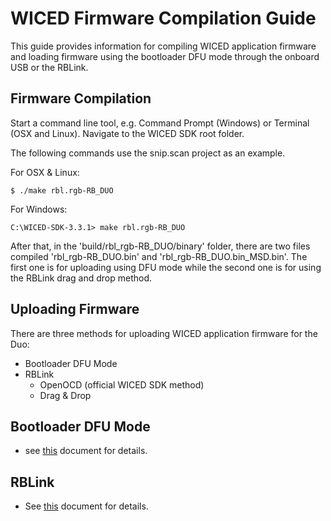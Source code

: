 
# WICED Firmware Compilation Guide

This guide provides information for compiling WICED application firmware and loading firmware using the bootloader DFU mode through the onboard USB or the RBLink.


## Firmware Compilation

Start a command line tool, e.g. Command Prompt (Windows) or Terminal (OSX and Linux). Navigate to the WICED SDK root folder.

The following commands use the snip.scan project as an example.

For OSX & Linux:
	
	$ ./make rbl.rgb-RB_DUO

For Windows:
	
	C:\WICED-SDK-3.3.1> make rbl.rgb-RB_DUO

After that, in the 'build/rbl_rgb-RB_DUO/binary' folder, there are two files compiled 'rbl_rgb-RB_DUO.bin' and 'rbl_rgb-RB_DUO.bin_MSD.bin'. The first one is for uploading using DFU mode while the second one is for using the RBLink drag and drop method.


## Uploading Firmware

There are three methods for uploading WICED application firmware for the Duo:

* Bootloader DFU Mode
* RBLink
	* OpenOCD (official WICED SDK method)
	* Drag & Drop


## Bootloader DFU Mode

* see [this](../firmware/DFU/README.md) document for details.


## RBLink

* See [this](../firmware/RBLink/README.md) document for details.


